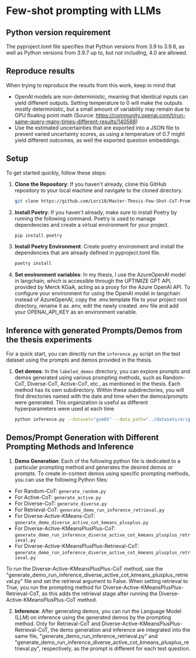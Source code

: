 # Few-shot prompting with LLMs

## Python version requirement
The pyproject.toml file specifies that Python versions from 3.9 to 3.9.6, as well as Python versions from 3.9.7 up to, but not including, 4.0 are allowed.

## Reproduce results
When trying to reproduce the results from this work, keep in mind that 
* OpenAI models are non-deterministic, meaning that identical inputs can yield different outputs. Setting temperature to 0 will make the outputs mostly deterministic, but a small amount of variability may remain due to GPU floating point math (Source: https://community.openai.com/t/run-same-query-many-times-different-results/140588)
* Use the estimated uncertainties that are exported into a JSON file to prevent varied uncertainty scores, as using a temperature of 0.7 might yield different outcomes, as well the exported question embeddings.

## Setup

To get started quickly, follow these steps:

1. **Clone the Repository**: If you haven't already, clone this GitHub repository to your local machine and navigate to the cloned directory.

   ```bash
   git clone https://github.com/Lori10/Master-Thesis-Few-Shot-CoT-Prompting-LLM.git

2. **Install Poetry**:
If you haven't already, make sure to install Poetry by running the following command. Poetry is used to manage dependencies and create a virtual environment for your project.

   ```bash
   pip install poetry

3. **Install Poetry Environment**:
Create poetry environment and install the dependencies that are already defined in pyproject.toml file.

   ```bash
   poetry install

4. **Set environment variables**:
In my thesis, I use the AzureOpenAI model in langchain, which is accessible through the UPTIMIZE GPT API, provided by Merck KGaA, acting as a proxy for the Azure OpenAI API. To configure your environment for using the OpenAI model in langchain instead of AzureOpenAI, copy the .env.template file to your project root directory, rename it as .env, edit the newly created .env file and add your OPENAI_API_KEY as an environment variable.


## Inference with generated Prompts/Demos from the thesis experiments

For a quick start, you can directly run the `inference.py` script on the test dataset using the prompts and demos provided in the thesis.

1. **Get demos**: In the `labeled_demos` directory, you can explore prompts and demos generated using various prompting methods, such as Random-CoT, Diverse-CoT, Active-CoT, etc., as mentioned in the thesis. Each method has its own subdirectory. Within these subdirectories, you will find directories named with the date and time when the demos/prompts were generated. This organization is useful as different hyperparameters were used at each time

   ```bash
   python inference.py --dataset="gsm8k" --data_path="../datasets/original/gsm8k/test.jsonl" --dir_prompts="labeled_demos/random/2023_08_29_22_30_28/demos" --model_id="gpt-3.5-turbo-0613" --random_seed=1 --method="cot" --temperature=0.0 --output_dir="inference_results" --dataset_size_limit=0

## Demos/Prompt Generation with Different Prompting Methods and Inference

1. **Demo Generation**: Each of the following python file is dedicated to a particular prompting method and generates the desired demos or prompts. 
To create in-context demos using specific prompting methods, you can use the following Python files:

- For Random-CoT: `generate_random.py`
- For Active-CoT: `generate_active.py`
- For Diverse-CoT: `generate_diverse.py`
- For Retrieval-CoT: `generate_demo_run_inference_retrieval.py`
- For Diverse-Active-KMeans-CoT: `generate_demo_diverse_active_cot_kmeans_plusplus.py`
- For Diverse-Active-KMeansPlusPlus-CoT: `generate_demo_run_inference_diverse_active_cot_kmeans_plusplus_retrieval.py`
- For Diverse-Active-KMeansPlusPlus-Retrieval-CoT: `generate_demo_run_inference_diverse_active_cot_kmeans_plusplus_retrieval.py`

To run the Diverse-Active-KMeansPlusPlus-CoT method, use the "generate_demo_run_inference_diverse_active_cot_kmeans_plusplus_retrieval.py" file and set the retrieval argument to False. When setting retrieval to True, you run the prompting method for Diverse-Active-KMeansPlusPlus-Retrieval-CoT, as this adds the retrieval stage after running the Diverse-Active-KMeansPlusPlus-CoT method.

2. **Inference**: After generating demos, you can run the Language Model (LLM) on inference using the generated demos by the prompting method. Only for Retrieval-CoT and Diverse-Active-KMeansPlusPlus-Retrieval-CoT, the demo generation and inference are integrated into the same file, "generate_demo_run_inference_retrieval.py" and "generate_demo_run_inference_diverse_active_cot_kmeans_plusplus_retrieval.py", respectively, as the prompt is different for each test question.




